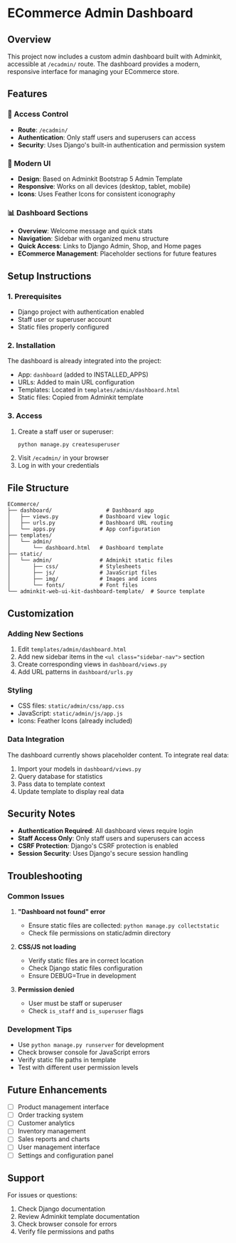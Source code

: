 # ECommerce Admin Dashboard

## Overview
This project now includes a custom admin dashboard built with Adminkit, accessible at `/ecadmin/` route. The dashboard provides a modern, responsive interface for managing your ECommerce store.

## Features

### 🔐 Access Control
- **Route**: `/ecadmin/`
- **Authentication**: Only staff users and superusers can access
- **Security**: Uses Django's built-in authentication and permission system

### 🎨 Modern UI
- **Design**: Based on Adminkit Bootstrap 5 Admin Template
- **Responsive**: Works on all devices (desktop, tablet, mobile)
- **Icons**: Uses Feather Icons for consistent iconography

### 📊 Dashboard Sections
- **Overview**: Welcome message and quick stats
- **Navigation**: Sidebar with organized menu structure
- **Quick Access**: Links to Django Admin, Shop, and Home pages
- **ECommerce Management**: Placeholder sections for future features

## Setup Instructions

### 1. Prerequisites
- Django project with authentication enabled
- Staff user or superuser account
- Static files properly configured

### 2. Installation
The dashboard is already integrated into the project:
- App: `dashboard` (added to INSTALLED_APPS)
- URLs: Added to main URL configuration
- Templates: Located in `templates/admin/dashboard.html`
- Static files: Copied from Adminkit template

### 3. Access
1. Create a staff user or superuser:
   ```bash
   python manage.py createsuperuser
   ```
2. Visit `/ecadmin/` in your browser
3. Log in with your credentials

## File Structure

```
ECommerce/
├── dashboard/                 # Dashboard app
│   ├── views.py             # Dashboard view logic
│   ├── urls.py              # Dashboard URL routing
│   └── apps.py              # App configuration
├── templates/
│   └── admin/
│       └── dashboard.html   # Dashboard template
├── static/
│   └── admin/               # Adminkit static files
│       ├── css/             # Stylesheets
│       ├── js/              # JavaScript files
│       ├── img/             # Images and icons
│       └── fonts/           # Font files
└── adminkit-web-ui-kit-dashboard-template/  # Source template
```

## Customization

### Adding New Sections
1. Edit `templates/admin/dashboard.html`
2. Add new sidebar items in the `<ul class="sidebar-nav">` section
3. Create corresponding views in `dashboard/views.py`
4. Add URL patterns in `dashboard/urls.py`

### Styling
- CSS files: `static/admin/css/app.css`
- JavaScript: `static/admin/js/app.js`
- Icons: Feather Icons (already included)

### Data Integration
The dashboard currently shows placeholder content. To integrate real data:
1. Import your models in `dashboard/views.py`
2. Query database for statistics
3. Pass data to template context
4. Update template to display real data

## Security Notes

- **Authentication Required**: All dashboard views require login
- **Staff Access Only**: Only staff users and superusers can access
- **CSRF Protection**: Django's CSRF protection is enabled
- **Session Security**: Uses Django's secure session handling

## Troubleshooting

### Common Issues

1. **"Dashboard not found" error**
   - Ensure static files are collected: `python manage.py collectstatic`
   - Check file permissions on static/admin directory

2. **CSS/JS not loading**
   - Verify static files are in correct location
   - Check Django static files configuration
   - Ensure DEBUG=True in development

3. **Permission denied**
   - User must be staff or superuser
   - Check `is_staff` and `is_superuser` flags

### Development Tips

- Use `python manage.py runserver` for development
- Check browser console for JavaScript errors
- Verify static file paths in template
- Test with different user permission levels

## Future Enhancements

- [ ] Product management interface
- [ ] Order tracking system
- [ ] Customer analytics
- [ ] Inventory management
- [ ] Sales reports and charts
- [ ] User management interface
- [ ] Settings and configuration panel

## Support

For issues or questions:
1. Check Django documentation
2. Review Adminkit template documentation
3. Check browser console for errors
4. Verify file permissions and paths











